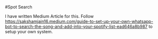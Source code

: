 #Spot Search

I have written Medium Article for this. 
Follow https://sakshamjain16.medium.com/guide-to-set-up-your-own-whatsapp-bot-to-search-the-song-and-add-into-your-spotify-list-ead646a8b987
to setup your own system.
